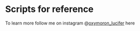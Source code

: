 # Scripts for reference

To learn more follow me on instagram @[oxymoron_lucifer](https://www.instagram.com/oxymoron_lucifer/) here
